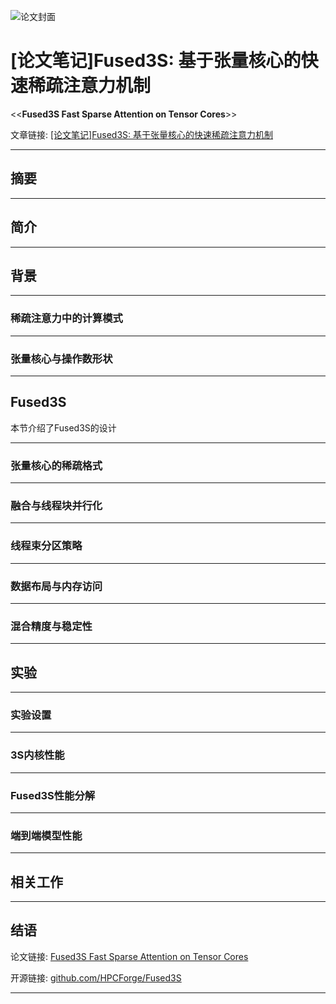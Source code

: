 ![论文封面]()

# [论文笔记]Fused3S: 基于张量核心的快速稀疏注意力机制

<<**Fused3S Fast Sparse Attention on Tensor Cores**>>

文章链接: [[论文笔记]Fused3S: 基于张量核心的快速稀疏注意力机制]()

---

## 摘要

---

## 简介

---

## 背景

---

### 稀疏注意力中的计算模式

---

### 张量核心与操作数形状

---

## Fused3S

本节介绍了Fused3S的设计

---

### 张量核心的稀疏格式

---

### 融合与线程块并行化

---

### 线程束分区策略

---

### 数据布局与内存访问

---

### 混合精度与稳定性

---

## 实验

---

### 实验设置

---

### 3S内核性能

---

### Fused3S性能分解

---

### 端到端模型性能

---

## 相关工作

---

## 结语

论文链接: [Fused3S Fast Sparse Attention on Tensor Cores](https://arxiv.org/abs/2505.08098)

开源链接: [github.com/HPCForge/Fused3S](https://github.com/HPCForge/Fused3S)

---

